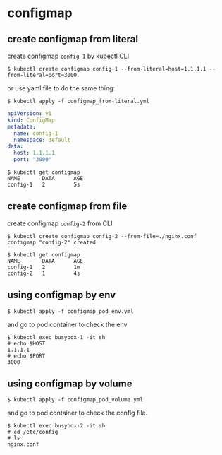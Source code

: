 # configmap

## create configmap from literal

create configmap ``config-1`` by kubectl CLI

```
$ kubectl create configmap config-1 --from-literal=host=1.1.1.1 --from-literal=port=3000
```

or use yaml file to do the same thing:

```
$ kubectl apply -f configmap_from-literal.yml
```

```yaml
apiVersion: v1
kind: ConfigMap
metadata:
  name: config-1
  namespace: default
data:
  host: 1.1.1.1
  port: "3000"
```

```
$ kubectl get configmap
NAME       DATA      AGE
config-1   2         5s
```

## create configmap from file

create configmap ``config-2`` from CLI

```
$ kubectl create configmap config-2 --from-file=./nginx.conf
configmap "config-2" created
```

```
$ kubectl get configmap
NAME       DATA      AGE
config-1   2         1m
config-2   1         4s
```

## using configmap by env

```
$ kubectl apply -f configmap_pod_env.yml
```

and go to pod container to check the env

```
$ kubectl exec busybox-1 -it sh
# echo $HOST
1.1.1.1
# echo $PORT
3000
```

## using configmap by volume

```
$ kubectl apply -f configmap_pod_volume.yml
```

and go to pod container to check the config file.

```
$ kubectl exec busybox-2 -it sh
# cd /etc/config
# ls
nginx.conf
```
